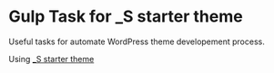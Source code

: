 # Gulp Task for _S starter theme

Useful tasks for automate WordPress theme developement process.

Using [_S starter theme](http://underscores.me/)